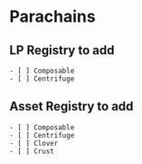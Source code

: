 # Parachains

## LP Registry to add

    - [ ] Composable
    - [ ] Centrifuge

## Asset Registry to add

    - [ ] Composable
    - [ ] Centrifuge
    - [ ] Clover
    - [ ] Crust